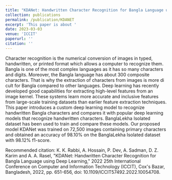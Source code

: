 ```yaml
---
title: "KDANet: Handwritten Character Recognition for Bangla Language using Deep Learning"
collection: publications
permalink: /publication/KDANET
excerpt: 'This paper is about '
date: 2023-03-03
venue: 'ICCIT'
paperurl: ''
citation: ''
---
```

Character recognition is the numerical conversion of images in typed, handwritten, or printed format which allows a computer to recognize them. Bangla is one of the most complex languages as it has so many characters and digits. Moreover, the Bangla language has about 300 composite characters. That is why the extraction of characters from images is more di cult for Bangla compared to other languages. Deep learning has recently developed good capabilities for extracting high-level features from an image kernel. These systems learn more accurate and inclusive features from large-scale training datasets than earlier feature extraction techniques. This paper introduces a custom deep learning model to recognize handwritten Bangla characters and compares it with popular deep learning models that recognize handwritten characters. BanglaLekha Isolated dataset has been used to train and compare these models. Our proposed model KDANet was trained on 72,500 images containing primary characters and obtained an accuracy of 98.10% on the BanglaLekha Isolated dataset with 98.12% f1-score.

Recommended citation: K. K. Rabbi, A. Hossain, P. Dev, A. Sadman, D. Z. Karim and A. A. Rasel, "KDANet: Handwritten Character Recognition for Bangla Language using Deep Learning," 2022 25th International Conference on Computer and Information Technology (ICCIT), Cox's Bazar, Bangladesh, 2022, pp. 651-656, doi: 10.1109/ICCIT57492.2022.10054708.
